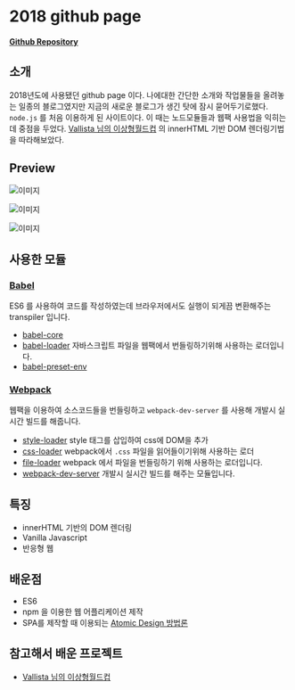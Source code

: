 # 2018 github page

#### [Github Repository](https://github.com/heecheolman/Portfolio-2018__source)

## 소개
2018년도에 사용됐던 github page 이다. 나에대한 간단한 소개와 작업물들을 올려놓는 일종의 블로그였지만 지금의 새로운 블로그가 생긴 탓에 잠시 묻어두기로했다. 
`node.js` 를 처음 이용하게 된 사이트이다. 이 때는 노드모듈들과 웹팩 사용법을 익히는데 중점을 두었다. [Vallista 님의 이상형월드컵](https://github.com/Vallista/ideal-type-world-cup-source) 의 innerHTML 기반 DOM 렌더링기법을 따라해보았다.

## Preview
![이미지](./../../../images/work/2018-github-page/preview-1.png)

![이미지](./../../../images/work/2018-github-page/preview-2.png)

![이미지](./../../../images/work/2018-github-page/preview-3.png)

## 사용한 모듈
### [Babel](https://babeljs.io/)
ES6 를 사용하여 코드를 작성하였는데 브라우저에서도 실행이 되게끔 변환해주는 transpiler 입니다.
* [babel-core](https://www.npmjs.com/package/babel-core)
* [babel-loader](https://github.com/babel/babel-loader) 자바스크립트 파일을 웹팩에서 번들링하기위해 사용하는 로더입니다. 
* [babel-preset-env](https://babeljs.io/docs/en/babel-preset-env)
### [Webpack](https://webpack.js.org/)
웹팩을 이용하여 소스코드들을 번들링하고 `webpack-dev-server` 를 사용해 개발시 실시간 빌드를 해줍니다.
* [style-loader](https://github.com/webpack-contrib/style-loader) style 태그를 삽입하여 css에 DOM을 추가
* [css-loader](https://github.com/webpack-contrib/css-loader) webpack에서 `.css` 파일을 읽어들이기위해 사용하는 로더
* [file-loader](https://github.com/webpack-contrib/file-loader) webpack 에서 파일을 번들링하기 위해 사용하는 로더입니다.
* [webpack-dev-server](https://github.com/webpack/webpack-dev-server) 개발시 실시간 빌드를 해주는 모듈입니다. 

## 특징
* innerHTML 기반의 DOM 렌더링
* Vanilla Javascript
* 반응형 웹


## 배운점
* ES6
* npm 을 이용한 웹 어플리케이션 제작
* SPA를 제작할 때 이용되는 [Atomic Design 방법론](http://bradfrost.com/blog/post/atomic-web-design/)


## 참고해서 배운 프로젝트
* [Vallista 님의 이상형월드컵](https://github.com/Vallista/ideal-type-world-cup-source)
